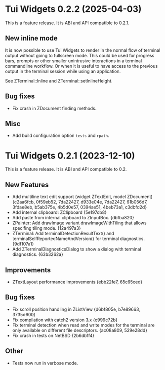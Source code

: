 Tui Widgets 0.2.2 (2025-04-03)
==============================

This is a feature release.
It is ABI and API compatible to 0.2.1.

New inline mode
---------------

It is now possible to use Tui Widgets to render in the normal flow of terminal
output without going to fullscreen mode.
This could be used for progress bars, prompts or other smaller unintrusive
interactions in a terminal commandline workflow.
Or when it is useful to have access to the previous output in the terminal
session while using an application.

See ZTerminal::Inline and ZTerminal::setInlineHeight.

Bug fixes
---------

* Fix crash in ZDocument finding methods.

Misc
----

* Add build configuration option `tests` and `rpath`.


Tui Widgets 0.2.1 (2023-12-10)
==========================

This is a feature release.
It is ABI and API compatible to 0.2.

New Features
------------

* Add multiline text edit support (widget ZTextEdit, model ZDocument)
  \{c2aa6fcb, 0f59eb52, 7da22427, d933e04e, 7da22427, 61b056d7, 3fdae8eb, b5ab375e, 4b5d0e57, 0394ae51, 4beb73a1, c3dbfd2d}
* Add internal clipboard: ZClipboard {5e197cb8}
* Add paste from internal clipboard to ZInputBox. {dbfba820}
* ZPainter: Add drawImage variant drawImageWithTiling that allows specifing tiling mode. {12a497a3}
* ZTerminal: Add terminalDetectionResultText() and terminalSelfReportedNameAndVersion() for terminal diagnostics. {9df107a1}
* Add ZTerminalDiagnosticsDialog to show a dialog with terminal diagnostics. {63b3262a}

Improvements
------------

* ZTextLayout performance improvements {ebb22fe7, 65c65ced}

Bug fixes
---------

* Fix scroll position handling in ZListView {d6bf805e, b7e89663, 3735d600}
* Fix compilation with catch2 version 3.x {c999c72b}
* Fix terminal detection when read and write modes for the terminal are only available on different file descriptors.
  \{ac08a809, 529e28dd}
* Fix crash in tests on NetBSD {2b6db1f4}

Other
-----

* Tests now run in verbose mode.
